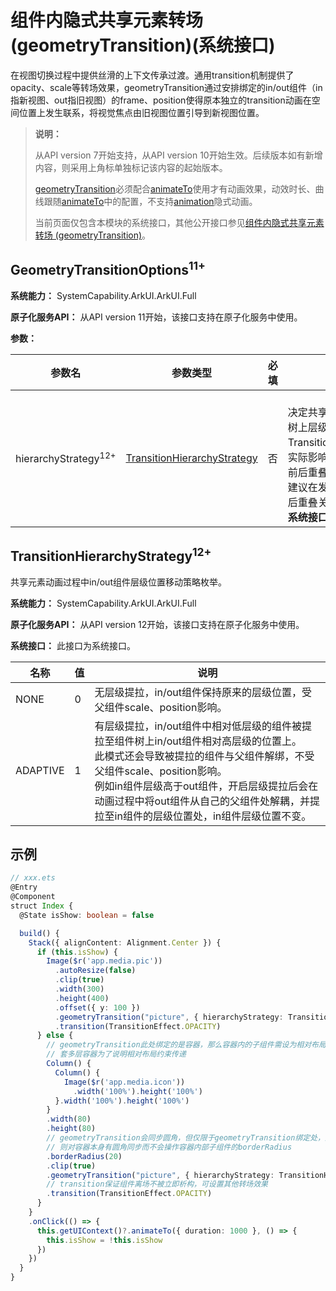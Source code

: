 # 组件内隐式共享元素转场 (geometryTransition)(系统接口)

在视图切换过程中提供丝滑的上下文传承过渡。通用transition机制提供了opacity、scale等转场效果，geometryTransition通过安排绑定的in/out组件（in指新视图、out指旧视图）的frame、position使得原本独立的transition动画在空间位置上发生联系，将视觉焦点由旧视图位置引导到新视图位置。

> **说明：**
>
> 从API version 7开始支持，从API version 10开始生效。后续版本如有新增内容，则采用上角标单独标记该内容的起始版本。
>
> [geometryTransition](ts-transition-animation-geometrytransition.md)必须配合[animateTo](ts-explicit-animation.md)使用才有动画效果，动效时长、曲线跟随[animateTo](ts-explicit-animation.md)中的配置，不支持[animation](ts-animatorproperty.md)隐式动画。
>
> 当前页面仅包含本模块的系统接口，其他公开接口参见[组件内隐式共享元素转场 (geometryTransition)](ts-transition-animation-geometrytransition.md)。

## GeometryTransitionOptions<sup>11+<sup>

**系统能力：** SystemCapability.ArkUI.ArkUI.Full

**原子化服务API：** 从API version 11开始，该接口支持在原子化服务中使用。

**参数：**

| 参数名 | 参数类型 | 必填 | 参数描述                                                                  |
| ------ | -------- | ---- | ------------------------------------------------------------------------- |
| hierarchyStrategy<sup>12+<sup> | [TransitionHierarchyStrategy](#transitionhierarchystrategy12)  | 否   | <br>决定共享元素动画过程中in/out组件在组件树上层级位置的移动策略，默认值：TransitionHierarchyStrategy.ADAPTIVE。<br>实际影响绑定的in/out组件相对其他组件的前后重叠关系，常规情况下慎重修改。<br>建议在发现共享元素动画过程中出现组件前后重叠关系错误时需要调整再设置此参数。<br>**系统接口：** 此接口为系统接口。|

## TransitionHierarchyStrategy<sup>12+<sup>
共享元素动画过程中in/out组件层级位置移动策略枚举。

**系统能力：** SystemCapability.ArkUI.ArkUI.Full

**原子化服务API：** 从API version 12开始，该接口支持在原子化服务中使用。

**系统接口：** 此接口为系统接口。

| 名称   | 值 | 说明 |
| ------ | - | ---- |
| NONE  | 0 | 无层级提拉，in/out组件保持原来的层级位置，受父组件scale、position影响。 |
| ADAPTIVE | 1 | 有层级提拉，in/out组件中相对低层级的组件被提拉至组件树上in/out组件相对高层级的位置上。<br>此模式还会导致被提拉的组件与父组件解绑，不受父组件scale、position影响。<br>例如in组件层级高于out组件，开启层级提拉后会在动画过程中将out组件从自己的父组件处解耦，并提拉至in组件的层级位置处，in组件层级位置不变。|

## 示例

```ts
// xxx.ets
@Entry
@Component
struct Index {
  @State isShow: boolean = false

  build() {
    Stack({ alignContent: Alignment.Center }) {
      if (this.isShow) {
        Image($r('app.media.pic'))
          .autoResize(false)
          .clip(true)
          .width(300)
          .height(400)
          .offset({ y: 100 })
          .geometryTransition("picture", { hierarchyStrategy: TransitionHierarchyStrategy.ADAPTIVE })
          .transition(TransitionEffect.OPACITY)
      } else {
        // geometryTransition此处绑定的是容器，那么容器内的子组件需设为相对布局跟随父容器变化，
        // 套多层容器为了说明相对布局约束传递
        Column() {
          Column() {
            Image($r('app.media.icon'))
              .width('100%').height('100%')
          }.width('100%').height('100%')
        }
        .width(80)
        .height(80)
        // geometryTransition会同步圆角，但仅限于geometryTransition绑定处，此处绑定的是容器
        // 则对容器本身有圆角同步而不会操作容器内部子组件的borderRadius
        .borderRadius(20)
        .clip(true)
        .geometryTransition("picture", { hierarchyStrategy: TransitionHierarchyStrategy.ADAPTIVE })
        // transition保证组件离场不被立即析构，可设置其他转场效果
        .transition(TransitionEffect.OPACITY)
      }
    }
    .onClick(() => {
      this.getUIContext()?.animateTo({ duration: 1000 }, () => {
        this.isShow = !this.isShow
      })
    })
  }
}
```